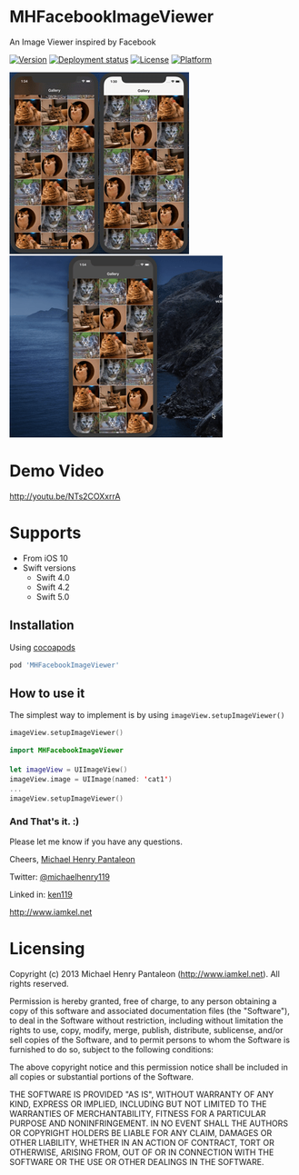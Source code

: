 MHFacebookImageViewer
=======================

An Image Viewer inspired by Facebook

[![Version](https://img.shields.io/cocoapods/v/MHFacebookImageViewer.svg?style=flat)](https://cocoapods.org/pods/MHFacebookImageViewer)
[![Deployment status](https://github.com/michaelhenry/MHFacebookImageViewer/workflows/deploy_to_cocoapods/badge.svg)](https://github.com/michaelhenry/MHFacebookImageViewer/actions)
[![License](https://img.shields.io/cocoapods/l/MHFacebookImageViewer.svg?style=flat)](https://cocoapods.org/pods/MHFacebookImageViewer)
[![Platform](https://img.shields.io/cocoapods/p/MHFacebookImageViewer.svg?style=flat)](https://cocoapods.org/pods/MHFacebookImageViewer)

![Screenshot-dark-mode](images/dark-mode.gif)![Screenshot-light-mode](images/light-mode.gif)
![Screenshot-auto-rotate](images/auto-rotate.gif)

# Demo Video

http://youtu.be/NTs2COXxrrA


# Supports

- From iOS 10
- Swift versions
	- Swift 4.0
	- Swift 4.2
	- Swift 5.0

## Installation

Using [cocoapods](https://cocoapods.org)

```ruby
pod 'MHFacebookImageViewer'
```

## How to use it

The simplest way to implement is by using `imageView.setupImageViewer()`

```swift
imageView.setupImageViewer()
```

```swift
import MHFacebookImageViewer

let imageView = UIImageView()
imageView.image = UIImage(named: 'cat1')
...
imageView.setupImageViewer()
```


### And That's it. :)

Please let me know if you have any questions.

Cheers,
[Michael Henry Pantaleon](http://www.iamkel.net)

Twitter: [@michaelhenry119](https://twitter.com/michaelhenry119)

Linked in: [ken119](http://ph.linkedin.com/in/ken119)

http://www.iamkel.net



# Licensing

Copyright (c) 2013 Michael Henry Pantaleon (http://www.iamkel.net). All rights reserved.

Permission is hereby granted, free of charge, to any person obtaining a copy of this software and associated documentation files (the "Software"), to deal in the Software without restriction, including without limitation the rights to use, copy, modify, merge, publish, distribute, sublicense, and/or sell copies of the Software, and to permit persons to whom the Software is furnished to do so, subject to the following conditions:

The above copyright notice and this permission notice shall be included in all copies or substantial portions of the Software.

THE SOFTWARE IS PROVIDED "AS IS", WITHOUT WARRANTY OF ANY KIND, EXPRESS OR IMPLIED, INCLUDING BUT NOT LIMITED TO THE WARRANTIES OF MERCHANTABILITY, FITNESS FOR A PARTICULAR PURPOSE AND NONINFRINGEMENT. IN NO EVENT SHALL THE AUTHORS OR COPYRIGHT HOLDERS BE LIABLE FOR ANY CLAIM, DAMAGES OR OTHER LIABILITY, WHETHER IN AN ACTION OF CONTRACT, TORT OR OTHERWISE, ARISING FROM, OUT OF OR IN CONNECTION WITH THE SOFTWARE OR THE USE OR OTHER DEALINGS IN THE SOFTWARE.
